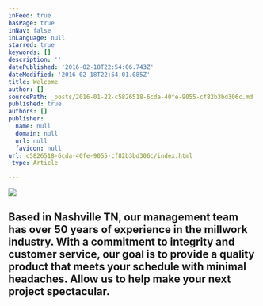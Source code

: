 ```yaml
---
inFeed: true
hasPage: true
inNav: false
inLanguage: null
starred: true
keywords: []
description: ''
datePublished: '2016-02-18T22:54:06.743Z'
dateModified: '2016-02-18T22:54:01.085Z'
title: Welcome
author: []
sourcePath: _posts/2016-01-22-c5826518-6cda-40fe-9055-cf82b3bd306c.md
published: true
authors: []
publisher:
  name: null
  domain: null
  url: null
  favicon: null
url: c5826518-6cda-40fe-9055-cf82b3bd306c/index.html
_type: Article

---
```

![](https://s3-us-west-2.amazonaws.com/the-grid-img/p/5b9349c306837cd1b648636ab3f2918aacab87be.png)

## Based in Nashville TN, our management team has over 50 years of experience in the millwork industry.  With a commitment to integrity and customer service, our goal is to provide a quality product that meets your schedule with minimal headaches. Allow us to help make your next project spectacular.
